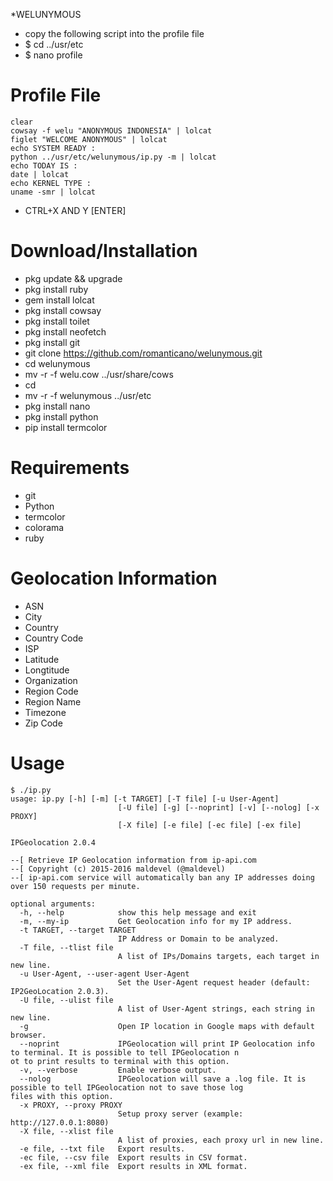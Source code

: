 *WELUNYMOUS
* copy the following script into the profile file
* $ cd ../usr/etc
* $ nano profile 

Profile File
====
```
clear
cowsay -f welu "ANONYMOUS INDONESIA" | lolcat
figlet "WELCOME ANONYMOUS" | lolcat
echo SYSTEM READY :
python ../usr/etc/welunymous/ip.py -m | lolcat
echo TODAY IS :
date | lolcat
echo KERNEL TYPE :
uname -smr | lolcat
```
* CTRL+X AND Y [ENTER]


Download/Installation
====
* pkg update && upgrade
* pkg install ruby
* gem install lolcat
* pkg install cowsay
* pkg install toilet
* pkg install neofetch
* pkg install git
* git clone https://github.com/romanticano/welunymous.git
* cd welunymous
* mv -r -f welu.cow ../usr/share/cows
* cd 
* mv -r -f welunymous ../usr/etc
* pkg install nano
* pkg install python
* pip install termcolor


Requirements
=====
* git
* Python
* termcolor
* colorama
* ruby

Geolocation Information
====
* ASN
* City
* Country
* Country Code
* ISP
* Latitude
* Longtitude
* Organization
* Region Code
* Region Name
* Timezone
* Zip Code


Usage
====
```
$ ./ip.py
usage: ip.py [-h] [-m] [-t TARGET] [-T file] [-u User-Agent]
                        [-U file] [-g] [--noprint] [-v] [--nolog] [-x PROXY]
                        [-X file] [-e file] [-ec file] [-ex file]

IPGeolocation 2.0.4

--[ Retrieve IP Geolocation information from ip-api.com
--[ Copyright (c) 2015-2016 maldevel (@maldevel)
--[ ip-api.com service will automatically ban any IP addresses doing over 150 requests per minute.

optional arguments:
  -h, --help            show this help message and exit
  -m, --my-ip           Get Geolocation info for my IP address.
  -t TARGET, --target TARGET
                        IP Address or Domain to be analyzed.
  -T file, --tlist file
                        A list of IPs/Domains targets, each target in new line.
  -u User-Agent, --user-agent User-Agent
                        Set the User-Agent request header (default: IP2GeoLocation 2.0.3).
  -U file, --ulist file
                        A list of User-Agent strings, each string in new line.
  -g                    Open IP location in Google maps with default browser.
  --noprint             IPGeolocation will print IP Geolocation info to terminal. It is possible to tell IPGeolocation n
ot to print results to terminal with this option.
  -v, --verbose         Enable verbose output.
  --nolog               IPGeolocation will save a .log file. It is possible to tell IPGeolocation not to save those log
files with this option.
  -x PROXY, --proxy PROXY
                        Setup proxy server (example: http://127.0.0.1:8080)
  -X file, --xlist file
                        A list of proxies, each proxy url in new line.
  -e file, --txt file   Export results.
  -ec file, --csv file  Export results in CSV format.
  -ex file, --xml file  Export results in XML format.
```
  
